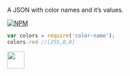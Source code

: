A JSON with color names and it’s values.

[![NPM](https://nodei.co/npm/color-name.png?mini=true)](https://nodei.co/npm/color-name/)


```js
var colors = require('color-name');
colors.red //[255,0,0]
```

<a href="UNLICENSE"><img src="http://upload.wikimedia.org/wikipedia/commons/6/62/PD-icon.svg" width="40"/></a>